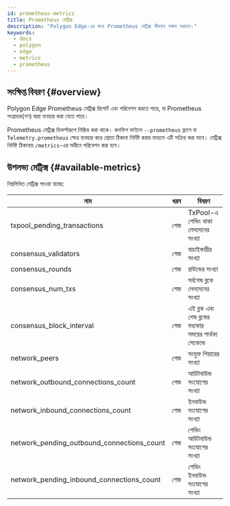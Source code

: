 ```yaml
---
id: prometheus-metrics
title: Prometheus মেট্রিক্স
description: "Polygon Edge-এর জন্য Prometheus মেট্রিক্স কীভাবে সক্ষম করবেন।"
keywords:
  - docs
  - polygon
  - edge
  - metrics
  - prometheus
---
```


## সংক্ষিপ্ত বিবরণ {#overview}

Polygon Edge Prometheus মেট্রিক্স রিপোর্ট এবং পরিবেশন করতে পারে, যা Prometheus সংগ্রাহক(গণ) দ্বারা ব্যবহার করা যেতে পারে।

Prometheus মেট্রিক্স ডিফল্টরূপে নিষ্ক্রিয় করা থাকে। কনফিগ ফাইলে `--prometheus` ফ্ল্যাগ বা `Telemetry.prometheus` ক্ষেত্র ব্যবহার করে শ্রোতা ঠিকানা নির্দিষ্ট করার মাধ্যমে এটি সক্রিয় করা যাবে।
মেট্রিক্স নির্দিষ্ট ঠিকানায় `/metrics`-এর অধীনে পরিবেশন করা হবে।

## উপলভ্য মেট্রিক্স {#available-metrics}

নিম্নলিখিত মেট্রিক্স পাওয়া যাচ্ছে:

| **নাম** | **ধরন** | **বিবরণ** |
|-----------------------------------------------|---------------|-------------------------------------------------|
| txpool_pending_transactions | গেজ | TxPool-এ পেন্ডিং থাকা লেনদেনের সংখ্যা |
| consensus_validators | গেজ | যাচাইকারীর সংখ্যা |
| consensus_rounds | গেজ | রাউন্ডের সংখ্যা |
| consensus_num_txs | গেজ | সর্বশেষ ব্লকে লেনদেনের সংখ্যা |
| consensus_block_interval | গেজ | এই ব্লক এবং শেষ ব্লকের মধ্যকার সময়ের পার্থক্য সেকেন্ডে |
| network_peers | গেজ | সংযুক্ত পিয়ারের সংখ্যা |
| network_outbound_connections_count | গেজ | আউটবাউন্ড সংযোগের সংখ্যা |
| network_inbound_connections_count | গেজ | ইনবাউন্ড সংযোগের সংখ্যা |
| network_pending_outbound_connections_count | গেজ | পেন্ডিং আউটবাউন্ড সংযোগের সংখ্যা |
| network_pending_inbound_connections_count | গেজ | পেন্ডিং ইনবাউন্ড সংযোগের সংখ্যা |